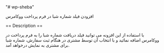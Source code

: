 "# wp-sheba"

افزودن فیلد شماره شبا در فرم پرداخت ووکامرس

== Description ==

با استفاده از این افزونه می توانید فیلد دریافت شماره شبا را به فرم پرداخت در ووکامرس اضافه نمائید و با انتخاب آن توسط مشتری در هنگام ثبت سفارش، شماره شبا برای مشتری به نمایش درخواهد آمد.
